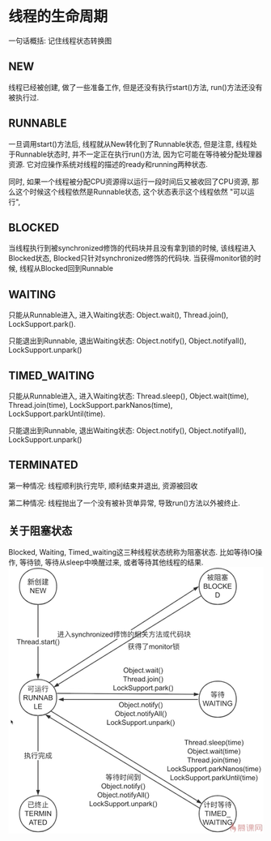 # 线程的生命周期
一句话概括: 记住线程状态转换图
## NEW
  
  线程已经被创建, 做了一些准备工作, 但是还没有执行start()方法, run()方法还没有被执行过.

## RUNNABLE
  
  一旦调用start()方法后, 线程就从New转化到了Runnable状态, 但是注意, 线程处于Runnable状态时, 并不一定正在执行run()方法, 因为它可能在等待被分配处理器资源. 它对应操作系统对线程的描述的ready和running两种状态.

  同时, 如果一个线程被分配CPU资源得以运行一段时间后又被收回了CPU资源, 那么这个时候这个线程依然是Runnable状态, 这个状态表示这个线程依然 "可以运行",  

## BLOCKED
  
  当线程执行到被synchronized修饰的代码块并且没有拿到锁的时候, 该线程进入Blocked状态, Blocked只针对synchronized修饰的代码块. 当获得monitor锁的时候, 线程从Blocked回到Runnable

## WAITING
  
  只能从Runnable进入, 进入Waiting状态: Object.wait(), Thread.join(), LockSupport.park().

  只能退出到Runnable, 退出Waiting状态: Object.notify(), Object.notifyall(), LockSupport.unpark()

## TIMED_WAITING
  
  只能从Runnable进入, 进入Waiting状态: Thread.sleep(), Object.wait(time), Thread.join(time), LockSupport.parkNanos(time), LockSupport.parkUntil(time).

  只能退出到Runnable, 退出Waiting状态: Object.notify(), Object.notifyall(), LockSupport.unpark()

## TERMINATED
  
  第一种情况: 线程顺利执行完毕, 顺利结束并退出, 资源被回收
  
  第二种情况: 线程抛出了一个没有被补货单异常, 导致run()方法以外被终止.

## 关于阻塞状态

  Blocked, Waiting, Timed_waiting这三种线程状态统称为阻塞状态.
  比如等待IO操作, 等待锁, 等待从sleep中唤醒过来, 或者等待其他线程的结果.
![线程八大状态](_v_images/thread_eight_states.jpg)


